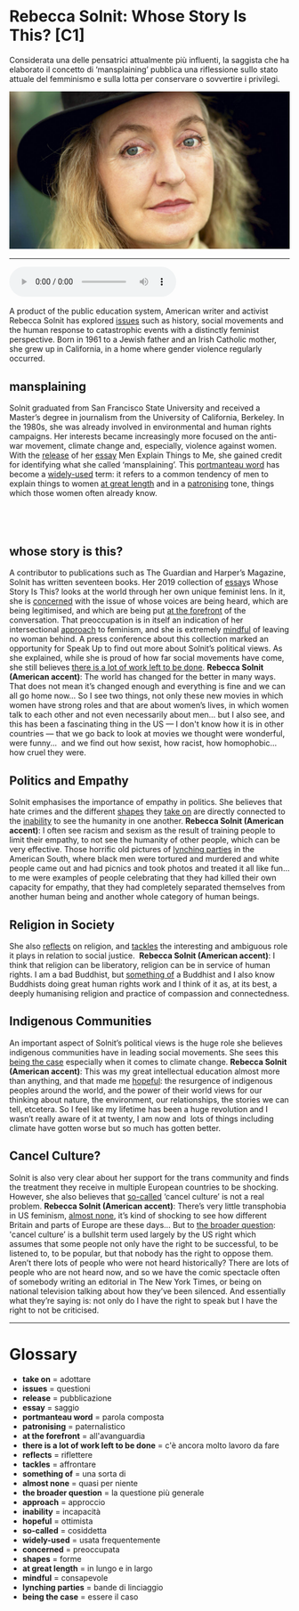 # Rebecca Solnit: Whose Story Is This?   [C1]

Considerata una delle pensatrici attualmente più influenti, la saggista che ha elaborato il concetto di ‘mansplaining’ pubblica una riflessione sullo stato attuale del femminismo e sulla lotta per conservare o sovvertire i privilegi.

![](Rebecca%20Solnit%20Whose%20Story%20Is%20This.jpg)

--------------

<div>
<audio controls autoplay>
    <source src="https://raw.githubusercontent.com/dartie/knowledge-base/main/English/SpeakUp/2023-07/Rebecca%20Solnit%20Whose%20Story%20Is%20This.mp3" type="audio/mpeg">
</audio>
</div>


A product of the public education system, American writer and activist Rebecca Solnit has explored [issues](## "questioni") such as history, social movements and the human response to catastrophic events with a distinctly feminist perspective. Born in 1961 to a Jewish father and an Irish Catholic mother, she grew up in California, in a home where gender violence regularly occurred.

## mansplaining
Solnit graduated from San Francisco State University and received a Master’s degree in journalism from the University of California, Berkeley. In the 1980s, she was already involved in environmental and human rights campaigns. Her interests became increasingly more focused on the anti-war movement, climate change and, especially, violence against women. With the [release](## "pubblicazione") of her [essay](## "saggio") Men Explain Things to Me, she gained credit for identifying what she called ‘mansplaining’. This [portmanteau word](## "parola composta") has become a [widely-used](## "usata frequentemente") term: it refers to a common tendency of men to explain things to women [at great length](## "in lungo e in largo") and in a [patronising](## "paternalistico") tone, things which those women often already know.

##  

## whose story is this?
A contributor to publications such as The Guardian and Harper’s Magazine, Solnit has written seventeen books. Her 2019 collection of [essay](## "saggio")s Whose Story Is This? looks at the world through her own unique feminist lens. In it, she is [concerned](## "preoccupata") with the issue of whose voices are being heard, which are being legitimised, and which are being put [at the forefront](## "all'avanguardia") of the conversation. That preoccupation is in itself an indication of her intersectional [approach](## "approccio") to feminism, and she is extremely [mindful](## "consapevole") of leaving no woman behind. A press conference about this collection marked an opportunity for Speak Up to find out more about Solnit’s political views. As she explained, while she is proud of how far social movements have come, she still believes [there is a lot of work left to be done](## "c'è ancora molto lavoro da fare").
**Rebecca Solnit (American accent)**: The world has changed for the better in many ways. That does not mean it’s changed enough and everything is fine and we can all go home now… So I see two things, not only these new movies in which women have strong roles and that are about women’s lives, in which women talk to each other and not even necessarily about men… but I also see, and this has been a fascinating thing in the US — I don't know how it is in other countries — that we go back to look at movies we thought were wonderful, were funny...  and we find out how sexist, how racist, how homophobic… how cruel they were.

## Politics and Empathy
Solnit emphasises the importance of empathy in politics. She believes that hate crimes and the different [shapes](## "forme") they [take on](## "adottare") are directly connected to the [inability](## "incapacità") to see the humanity in one another.
**Rebecca Solnit (American accent)**: I often see racism and sexism as the result of training people to limit their empathy, to not see the humanity of other people, which can be very effective. Those horrific old pictures of [lynching parties](## "bande di linciaggio") in the American South, where black men were tortured and murdered and white people came out and had picnics and took photos and treated it all like fun… to me were examples of people celebrating that they had killed their own capacity for empathy, that they had completely separated themselves from another human being and another whole category of human beings.

## Religion in Society
She also [reflects](## "riflettere") on religion, and [tackles](## "affrontare") the interesting and ambiguous role it plays in relation to social justice. 
**Rebecca Solnit (American accent)**: I think that religion can be liberatory, religion can be in service of human rights. I am a bad Buddhist, but [something of](## "una sorta di") a Buddhist and I also know Buddhists doing great human rights work and I think of it as, at its best, a deeply humanising religion and practice of compassion and connectedness.

## Indigenous Communities
An important aspect of Solnit’s political views is the huge role she believes indigenous communities have in leading social movements. She sees this [being the case](## "essere il caso") especially when it comes to climate change.
**Rebecca Solnit (American accent)**: This was my great intellectual education almost more than anything, and that made me [hopeful](## "ottimista"): the resurgence of indigenous peoples around the world, and the power of their world views for our thinking about nature, the environment, our relationships, the stories we can tell, etcetera. So I feel like my lifetime has been a huge revolution and I wasn’t really aware of it at twenty, I am now and  lots of things including climate have gotten worse but so much has gotten better.

## Cancel Culture?
Solnit is also very clear about her support for the trans community and finds the treatment they receive in multiple European countries to be shocking. However, she also believes that [so-called](## "cosiddetta") ‘cancel culture’ is not a real problem.
**Rebecca Solnit (American accent)**: There’s very little transphobia in US feminism, [almost none](## "quasi per niente"), it’s kind of shocking to see how different Britain and parts of Europe are these days… But to [the broader question](## "la questione più generale"): 'cancel culture’ is a bullshit term used largely by the US right which assumes that some people not only have the right to be successful, to be listened to, to be popular, but that nobody has the right to oppose them. Aren’t there lots of people who were not heard historically? There are lots of people who are not heard now, and so we have the comic spectacle often of somebody writing an editorial in The New York Times, or being on national television talking about how they’ve been silenced. And essentially what they’re saying is: not only do I have the right to speak but I have the right to not be criticised.

--------------

<div style = "display:block; clear:both; page-break-after:always;"></div>

# Glossary
* **take on** = adottare
* **issues** = questioni
* **release** = pubblicazione
* **essay** = saggio
* **portmanteau word** = parola composta
* **patronising** = paternalistico
* **at the forefront** = all'avanguardia
* **there is a lot of work left to be done** = c'è ancora molto lavoro da fare
* **reflects** = riflettere
* **tackles** = affrontare
* **something of** = una sorta di
* **almost none** = quasi per niente
* **the broader question** = la questione più generale
* **approach** = approccio
* **inability** = incapacità
* **hopeful** = ottimista
* **so-called** = cosiddetta
* **widely-used** = usata frequentemente
* **concerned** = preoccupata
* **shapes** = forme
* **at great length** = in lungo e in largo
* **mindful** = consapevole
* **lynching parties** = bande di linciaggio
* **being the case** = essere il caso
